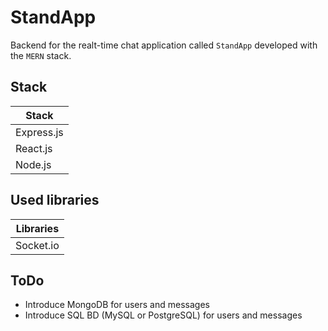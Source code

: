 # StandApp

Backend for the realt-time chat application called `StandApp` developed with the `MERN` stack.

## Stack

| Stack | 
| ---- |
| Express.js |
| React.js |
| Node.js |

## Used libraries 

| Libraries |
| ---- |
| Socket.io |

## ToDo

- Introduce MongoDB for users and messages
- Introduce SQL BD (MySQL or PostgreSQL) for users and messages
